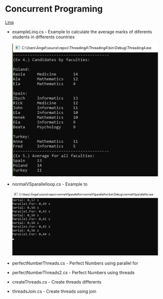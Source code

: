 # Concurrent Programing

[Linq](/Linq)
* exampleLinq.cs - Example to calculate the average marks of diferents students in 
differents countries 

  ![example linq](Linq/exampleLinq.jpg)

* normalVSparallelloop.cs - Example to

  ![example normal vs parallel loop](NormalVSParallelLoop/normalVSparallelloop.jpg)

* perfectNumberThreads.cs - Perfect Numbers using parallel for
* perfectNumberThreads2.cs - Perfect Numbers using threads
* createThreads.cs - Create threads differents
* threadsJoin.cs - Create threads using join

